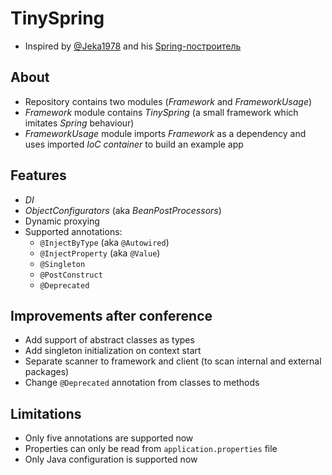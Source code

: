 # TinySpring
- Inspired by [@Jeka1978](https://github.com/Jeka1978) and his [Spring-построитель](https://youtu.be/rd6wxPzXQvo)

## About
- Repository contains two modules (*Framework* and *FrameworkUsage*)
- *Framework* module contains *TinySpring* (a small framework which imitates *Spring* behaviour)
- *FrameworkUsage* module imports *Framework* as a dependency and uses imported *IoC container* to build an example app

## Features
- *DI*
- *ObjectConfigurators* (aka *BeanPostProcessors*)
- Dynamic proxying
- Supported annotations:
    - `@InjectByType` (aka `@Autowired`)
    - `@InjectProperty` (aka `@Value`)
    - `@Singleton`
    - `@PostConstruct`
    - `@Deprecated`

## Improvements after conference
- Add support of abstract classes as types
- Add singleton initialization on context start
- Separate scanner to framework and client (to scan internal and external packages)
- Change `@Deprecated` annotation from classes to methods

## Limitations
- Only five annotations are supported now
- Properties can only be read from `application.properties` file
- Only Java configuration is supported now

